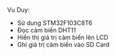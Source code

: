 Vu Duy:
- Sử dung STM32F103C8T6
- Đọc cảm biến DHT11
- Hiển thị giá trị cảm biến lên LCD
- Ghi giá trị cảm biến vào SD Card